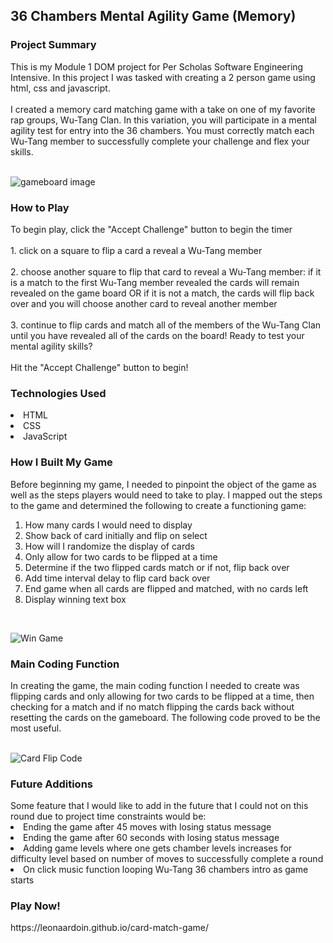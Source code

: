 <h2> 36 Chambers Mental Agility Game (Memory) </h2>

<h3>Project Summary</h3> 
This is my Module 1 DOM project for Per Scholas Software Engineering Intensive. In this project I was tasked with creating a 2 person game using html, css and javascript. <br>
<br>
I created a memory card matching game with a take on one of my favorite rap groups, Wu-Tang Clan. In this variation, you will participate in a mental agility test for entry into the 36 chambers. You must correctly match each Wu-Tang member to successfully complete your challenge and flex your skills.
<br>
<br>

![gameboard image](https://user-images.githubusercontent.com/126014224/229874621-733ae376-e2d0-495a-b644-5391a37b66f0.JPG)

<h3>How to Play</h3>
To begin play, click the "Accept Challenge" button to begin the timer<br>
<br>
1. click on a square to flip a card a reveal a Wu-Tang member<br>
<br>
2. choose another square to flip that card to reveal a Wu-Tang member: if it is a match to the first Wu-Tang member revealed the cards will remain revealed on the game board OR if it is not a match, the cards will flip back over and you will choose another card to reveal another member <br>
<br>
3. continue to flip cards and match all of the members of the Wu-Tang Clan until you have revealed all of the cards on the board!
Ready to test your mental agility skills? <br>
<br>
Hit the "Accept Challenge" button to begin!


<h3>Technologies Used</h3>
<li>HTML</li>
<li>CSS</li>
<li>JavaScript</li>

<h3>How I Built My Game</h3>

Before beginning my game, I needed to pinpoint the object of the game as well as the steps players would need to take to play. I mapped out the steps to the game and determined the following to create a functioning game:
<ol>
<li>How many cards I would need to display</li>
<li>Show back of card initially and flip on select</li>
<li>How will I randomize the display of cards</li>
<li>Only allow for two cards to be flipped at a time</li>
<li>Determine if the two flipped cards match or if not, flip back over</li>
<li>Add time interval delay to flip card back over</li>
<li>End game when all cards are flipped and matched, with no cards left</li>
<li>Display winning text box</li>  
</ol>

<br>

![Win Game](https://user-images.githubusercontent.com/126014224/229876016-01fdf906-5382-4e82-93d8-bdc1d76c8bf3.JPG)


<h3>Main Coding Function</h3>
In creating the game, the main coding function I needed to create was flipping cards and only allowing for two cards to be flipped at a time, then checking for a match and if no match flipping the cards back without resetting the cards on the gameboard. The following code proved to be the most useful. 
<br>
<br>

![Card Flip Code](https://user-images.githubusercontent.com/126014224/229875121-085dd173-4ade-4a6c-9196-731d96f9d40f.JPG)


<h3>Future Additions</h3>
Some feature that I would like to add in the future that I could not on this round due to project time constraints would be:
<li>Ending the game after 45 moves with losing status message</li>
<li>Ending the game after 60 seconds with losing status message</li>
<li>Adding game levels where one gets chamber levels increases for difficulty level based on number of moves to successfully complete a round</li>
<li>On click music function looping Wu-Tang 36 chambers intro as game starts</li>

<h3>Play Now!</h3>
https://leonaardoin.github.io/card-match-game/





